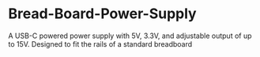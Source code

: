# Bread-Board-Power-Supply
A USB-C powered power supply with 5V, 3.3V, and adjustable output of up to 15V. Designed to fit the rails of a standard breadboard
